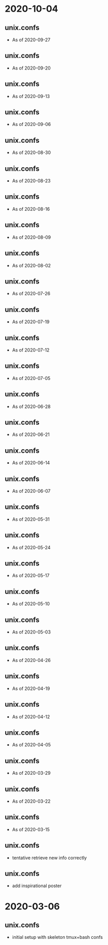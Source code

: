 # 2020-10-04


## unix.confs
+ As of 2020-09-27


## unix.confs
+ As of 2020-09-20


## unix.confs
+ As of 2020-09-13


## unix.confs
+ As of 2020-09-06


## unix.confs
+ As of 2020-08-30


## unix.confs
+ As of 2020-08-23


## unix.confs
+ As of 2020-08-16


## unix.confs
+ As of 2020-08-09


## unix.confs
+ As of 2020-08-02


## unix.confs
+ As of 2020-07-26


## unix.confs
+ As of 2020-07-19


## unix.confs
+ As of 2020-07-12


## unix.confs
+ As of 2020-07-05


## unix.confs
+ As of 2020-06-28


## unix.confs
+ As of 2020-06-21


## unix.confs
+ As of 2020-06-14


## unix.confs
+ As of 2020-06-07


## unix.confs
+ As of 2020-05-31


## unix.confs
+ As of 2020-05-24


## unix.confs
+ As of 2020-05-17


## unix.confs
+ As of 2020-05-10


## unix.confs
+ As of 2020-05-03


## unix.confs
+ As of 2020-04-26


## unix.confs
+ As of 2020-04-19


## unix.confs
+ As of 2020-04-12


## unix.confs
+ As of 2020-04-05


## unix.confs
+ As of 2020-03-29


## unix.confs
+ As of 2020-03-22


## unix.confs
+ As of 2020-03-15


## unix.confs
+ tentative retrieve new info correctly


## unix.confs
+ add inspirational poster


# 2020-03-06
## unix.confs
+ initial setup with skeleton tmux+bash confs

